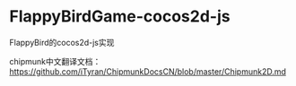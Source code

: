 FlappyBirdGame-cocos2d-js
=========================

FlappyBird的cocos2d-js实现

chipmunk中文翻译文档：https://github.com/iTyran/ChipmunkDocsCN/blob/master/Chipmunk2D.md